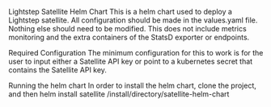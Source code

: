 Lightstep Satellite Helm Chart
This is a helm chart used to deploy a Lightstep satellite.  All configuration should be made in the values.yaml file.  Nothing else should need to be modified.  This does not include metrics monitoring and the extra containers of the StatsD exporter or endpoints.

Required Configuration
The minimum configuration for this to work is for the user to input either a Satellite API key or point to a kubernetes secret that contains the Satellite API key.


Running the helm chart
In order to install the helm chart, clone the project, and then helm install satellite /install/directory/satellite-helm-chart